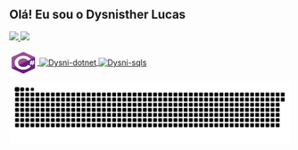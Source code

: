 ## Olá! Eu sou o Dysnisther Lucas
<div>
  <a href="https://github.com/Dysnisther">
  <img height="170em" src="https://github-readme-stats.vercel.app/api?username=Dysnisther&show_icons=true&theme=radical&include_all_commits=false&count_private=true&layout=compact"/>
  <img height="170em" src="https://github-readme-stats.vercel.app/api/top-langs/?username=Dysnisther&layout=compact&langs_count=3&theme=radical&hide_border=false"/>
</div>

<div style="display: inline_block"><br>
  <img align="center" alt="Dysni-Csharp" height="40" width="50" <img src="https://raw.githubusercontent.com/devicons/devicon/master/icons/csharp/csharp-original.svg">
  <img align="center" alt="Dysni-dotnet" height="40" width="50" <img src="https://cdn.jsdelivr.net/gh/devicons/devicon/icons/dotnetcore/dotnetcore-original.svg"/>
  <img align="center" alt="Dysni-sqls" height="40" width="50" <img src="https://cdn.jsdelivr.net/gh/devicons/devicon/icons/microsoftsqlserver/microsoftsqlserver-plain-wordmark.svg"/>
</div>

![snake gif](https://github.com/Dysnisther/dysnisther/blob/output/github-contribution-grid-snake-dark.svg)

